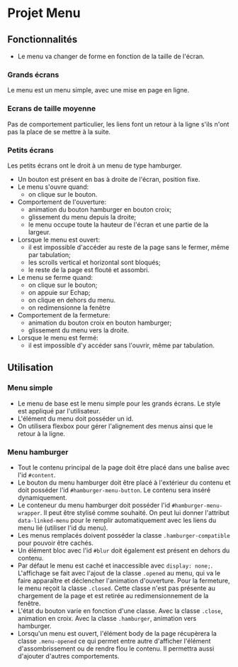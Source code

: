 # Projet Menu

## Fonctionnalités
- Le menu va changer de forme en fonction de la taille de l'écran.
### Grands écrans
Le menu est un menu simple, avec une mise en page en ligne.
### Ecrans de taille moyenne
Pas de comportement particulier, les liens font un retour à la ligne s'ils n'ont pas la place de se mettre à la suite.
### Petits écrans
Les petits écrans ont le droit à un menu de type hamburger.
- Un bouton est présent en bas à droite de l'écran, position fixe.
- Le menu s'ouvre quand:
    - on clique sur le bouton.
- Comportement de l'ouverture:
    - animation du bouton hamburger en bouton croix;
    - glissement du menu depuis la droite;
    - le menu occupe toute la hauteur de l'écran et une partie de la largeur.
- Lorsque le menu est ouvert:
    - il est impossible d'accéder au reste de la page sans le fermer, même par tabulation;
    - les scrolls vertical et horizontal sont bloqués;
    - le reste de la page est flouté et assombri.
- Le menu se ferme quand:
    - on clique sur le bouton;
    - on appuie sur Echap;
    - on clique en dehors du menu.
    - on redimensionne la fenêtre
- Comportement de la fermeture:
    - animation du bouton croix en bouton hamburger;
    - glissement du menu vers la droite.
- Lorsque le menu est fermé:
    - il est impossible d'y accéder sans l'ouvrir, même par tabulation.

## Utilisation
### Menu simple
- Le menu de base est le menu simple pour les grands écrans. Le style est appliqué par l'utilisateur.
- L'élément du menu doit posséder un id.
- On utilisera flexbox pour gérer l'alignement des menus ainsi que le retour à la ligne.
### Menu hamburger
- Tout le contenu principal de la page doit être placé dans une balise avec l'id `#content`.
- Le bouton du menu hamburger doit être placé à l'extérieur du contenu et doit posséder l'id `#hamburger-menu-button`. Le contenu sera inséré dynamiquement.
- Le conteneur du menu hamburger doit posséder l'id `#hamburger-menu-wrapper`. Il peut être stylisé comme souhaité. On peut lui donner l'attribut `data-linked-menu` pour le remplir automatiquement avec les liens du menu lié (utiliser l'id du menu).
- Les menus remplacés doivent posséder la classe `.hamburger-compatible` pour pouvoir être cachés.
- Un élément bloc avec l'id `#blur` doit également est présent en dehors du contenu.
- Par défaut le menu est caché et inaccessible avec `display: none;`. L'affichage se fait avec l'ajout de la classe `.opened` au menu, qui va le faire apparaître et déclencher l'animation d'ouverture. Pour la fermeture, le menu reçoit la classe `.closed`. Cette classe n'est pas présente au chargement de la page et est retirée au redimensionnement de la fenêtre.
- L'état du bouton varie en fonction d'une classe. Avec la classe `.close`, animation en croix. Avec la classe `.hamburger`, animation vers hamburger.
- Lorsqu'un menu est ouvert, l'élément body de la page récupèrera la classe `.menu-opened` ce qui permet entre autre d'afficher l'élément d'assombrissement ou de rendre flou le contenu. Il permettra aussi d'ajouter d'autres comportements.
